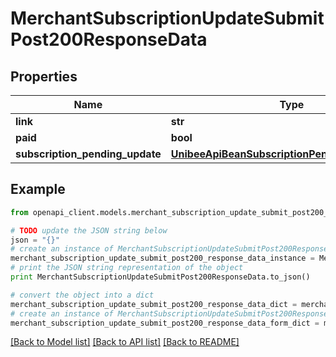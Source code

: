 # MerchantSubscriptionUpdateSubmitPost200ResponseData


## Properties

Name | Type | Description | Notes
------------ | ------------- | ------------- | -------------
**link** | **str** |  | [optional] 
**paid** | **bool** |  | [optional] 
**subscription_pending_update** | [**UnibeeApiBeanSubscriptionPendingUpdateDetail**](UnibeeApiBeanSubscriptionPendingUpdateDetail.md) |  | [optional] 

## Example

```python
from openapi_client.models.merchant_subscription_update_submit_post200_response_data import MerchantSubscriptionUpdateSubmitPost200ResponseData

# TODO update the JSON string below
json = "{}"
# create an instance of MerchantSubscriptionUpdateSubmitPost200ResponseData from a JSON string
merchant_subscription_update_submit_post200_response_data_instance = MerchantSubscriptionUpdateSubmitPost200ResponseData.from_json(json)
# print the JSON string representation of the object
print MerchantSubscriptionUpdateSubmitPost200ResponseData.to_json()

# convert the object into a dict
merchant_subscription_update_submit_post200_response_data_dict = merchant_subscription_update_submit_post200_response_data_instance.to_dict()
# create an instance of MerchantSubscriptionUpdateSubmitPost200ResponseData from a dict
merchant_subscription_update_submit_post200_response_data_form_dict = merchant_subscription_update_submit_post200_response_data.from_dict(merchant_subscription_update_submit_post200_response_data_dict)
```
[[Back to Model list]](../README.md#documentation-for-models) [[Back to API list]](../README.md#documentation-for-api-endpoints) [[Back to README]](../README.md)


